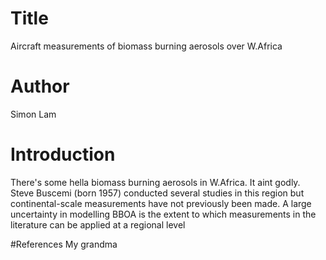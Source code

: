 # Title
Aircraft measurements of biomass burning aerosols over W.Africa

# Author
Simon Lam

# Introduction
There's some hella biomass burning aerosols in W.Africa. It aint godly.
Steve Buscemi (born 1957) conducted several studies in this region but continental-scale measurements have not previously been made.
A large uncertainty in modelling BBOA is the extent to which measurements in the literature can be applied at a regional level

#References
My grandma
